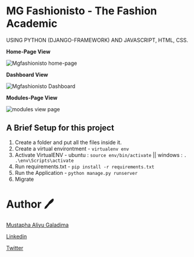 # MG Fashionisto - The Fashion Academic 

USING PYTHON (DJANGO-FRAMEWORK) AND JAVASCRIPT, HTML, CSS.

**Home-Page View**

![Mgfashionisto home-page](https://github.com/MG-Musty/webstack-portfolio-project/assets/106968663/aa3f9c96-ed68-44d1-badb-4dd64a5e7f84)

**Dashboard View**

![Mgfashionisto Dashboard](https://github.com/MG-Musty/webstack-portfolio-project/assets/106968663/38d2b9bd-d1c7-476f-b122-0e3fa5a6e100)

**Modules-Page View**

![modules view page](https://github.com/MG-Musty/webstack-portfolio-project/assets/106968663/b37bd6f0-2aa0-4591-abf4-48a5a2d03fbe)

## A Brief Setup for this project

1. Create a folder and put all the files inside it.
2. Create a virtual environtment - `virtualenv env`
3. Activate VirtualENV - ubuntu : `source env/bin/activate` || windows : `. .\env\Scripts\activate`
4. Run requirements.txt - `pip install -r requirements.txt`
5. Run the Application - `python manage.py runserver`
6. Migrate

# Author :pen:

[Mustapha Aliyu Galadima](https://mgmustyportfolio-io.onrender.com/)

[Linkedin](https://www.linkedin.com/in/mustapha-aliyu/)

[Twitter](https://twitter.com/MgsmartMustee/)
